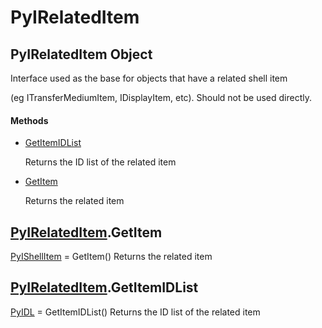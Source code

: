 # PyIRelatedItem


## PyIRelatedItem Object

Interface used as the base for objects that have a related shell item 

\(eg ITransferMediumItem, IDisplayItem, etc\)\.  Should not be used directly\.

#### Methods

  - [GetItemIDList](PyIRelatedItem.md#pyirelateditemgetitemidlist)

    Returns the ID list of the related item&nbsp;

  - [GetItem](PyIRelatedItem.md#pyirelateditemgetitem)

    Returns the related item&nbsp;


## [PyIRelatedItem](PyIRelatedItem.md#pyirelateditem)\.GetItem

[PyIShellItem](PyIShellItem.md) = GetItem\(\)
Returns the related item


## [PyIRelatedItem](PyIRelatedItem.md#pyirelateditem)\.GetItemIDList

[PyIDL](PyIDL.md) = GetItemIDList\(\)
Returns the ID list of the related item